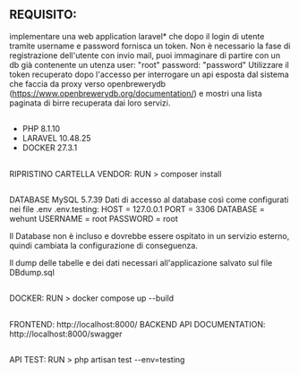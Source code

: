 ## REQUISITO:
implementare una web application laravel* che dopo il login di utente tramite username e password fornisca un token.
Non è necessario la fase di registrazione dell'utente con invio mail, puoi immaginare di partire con un db già contenente un utenza user: "root" password: "password"
Utilizzare il token recuperato dopo l'accesso per interrogare un api esposta dal sistema che faccia da proxy verso openbrewerydb (https://www.openbrewerydb.org/documentation/) e mostri una lista paginata di birre recuperata dai loro servizi.

##
- PHP 8.1.10
- LARAVEL 10.48.25
- DOCKER 27.3.1

##
RIPRISTINO CARTELLA VENDOR: RUN > composer install

##
DATABASE MySQL 5.7.39
Dati di accesso al database così come configurati nei file .env .env.testing:
HOST = 127.0.0.1
PORT = 3306
DATABASE = wehunt
USERNAME = root
PASSWORD = root

Il Database non è incluso e dovrebbe essere ospitato in un servizio esterno, quindi cambiata la configurazione di conseguenza.

Il dump delle tabelle e dei dati necessari all'applicazione salvato sul file DBdump.sql

##
DOCKER: RUN > docker compose up --build

##
FRONTEND: http://localhost:8000/
BACKEND API DOCUMENTATION: http://localhost:8000/swagger

##
API TEST: RUN > php artisan test --env=testing

##


